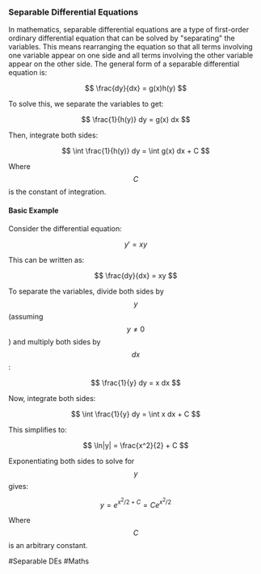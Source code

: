 ### Separable Differential Equations

In mathematics, separable differential equations are a type of first-order ordinary differential equation that can be solved by "separating" the variables. This means rearranging the equation so that all terms involving one variable appear on one side and all terms involving the other variable appear on the other side. The general form of a separable differential equation is:

$$ \frac{dy}{dx} = g(x)h(y) $$

To solve this, we separate the variables to get:

$$ \frac{1}{h(y)} dy = g(x) dx $$

Then, integrate both sides:

$$ \int \frac{1}{h(y)} dy = \int g(x) dx + C $$

Where $$C$$ is the constant of integration.

#### Basic Example

Consider the differential equation:

$$ y' = xy $$

This can be written as:

$$ \frac{dy}{dx} = xy $$

To separate the variables, divide both sides by $$y$$ (assuming $$y \neq 0$$) and multiply both sides by $$dx$$:

$$ \frac{1}{y} dy = x dx $$

Now, integrate both sides:

$$ \int \frac{1}{y} dy = \int x dx + C $$

This simplifies to:

$$ \ln|y| = \frac{x^2}{2} + C $$

Exponentiating both sides to solve for $$y$$ gives:

$$ y = e^{x^2/2 + C} = Ce^{x^2/2} $$

Where $$C$$ is an arbitrary constant.

#Separable DEs #Maths